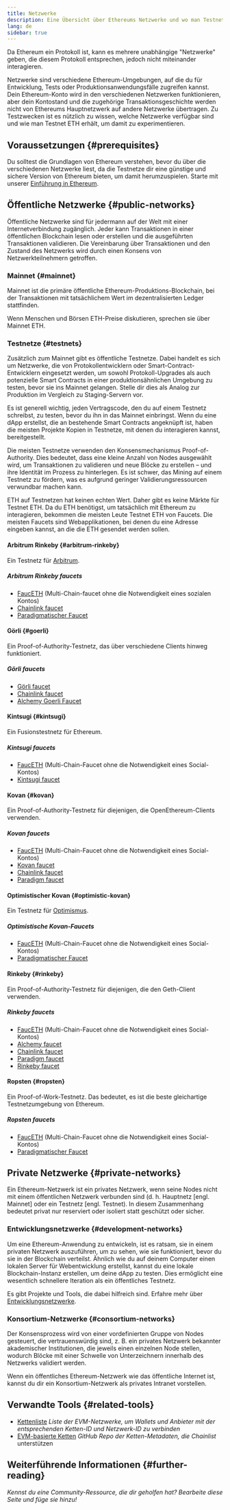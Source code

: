 ```yaml
---
title: Netzwerke
description: Eine Übersicht über Ethereums Netzwerke und wo man Testnet Ether (ETH) zum Testen neuer Anwendungen bekommt.
lang: de
sidebar: true
---
```


Da Ethereum ein Protokoll ist, kann es mehrere unabhängige "Netzwerke" geben, die diesem Protokoll entsprechen, jedoch nicht miteinander interagieren.

Netzwerke sind verschiedene Ethereum-Umgebungen, auf die du für Entwicklung, Tests oder Produktionsanwendungsfälle zugreifen kannst. Dein Ethereum-Konto wird in den verschiedenen Netzwerken funktionieren, aber dein Kontostand und die zugehörige Transaktionsgeschichte werden nicht von Ethereums Hauptnetzwerk auf andere Netzwerke übertragen. Zu Testzwecken ist es nützlich zu wissen, welche Netzwerke verfügbar sind und wie man Testnet ETH erhält, um damit zu experimentieren.

## Voraussetzungen {#prerequisites}

Du solltest die Grundlagen von Ethereum verstehen, bevor du über die verschiedenen Netzwerke liest, da die Testnetze dir eine günstige und sichere Version von Ethereum bieten, um damit herumzuspielen. Starte mit unserer [Einführung in Ethereum](/developers/docs/intro-to-ethereum/).

## Öffentliche Netzwerke {#public-networks}

Öffentliche Netzwerke sind für jedermann auf der Welt mit einer Internetverbindung zugänglich. Jeder kann Transaktionen in einer öffentlichen Blockchain lesen oder erstellen und die ausgeführten Transaktionen validieren. Die Vereinbarung über Transaktionen und den Zustand des Netzwerks wird durch einen Konsens von Netzwerkteilnehmern getroffen.

### Mainnet {#mainnet}

Mainnet ist die primäre öffentliche Ethereum-Produktions-Blockchain, bei der Transaktionen mit tatsächlichem Wert im dezentralisierten Ledger stattfinden.

Wenn Menschen und Börsen ETH-Preise diskutieren, sprechen sie über Mainnet ETH.

### Testnetze {#testnets}

Zusätzlich zum Mainnet gibt es öffentliche Testnetze. Dabei handelt es sich um Netzwerke, die von Protokollentwicklern oder Smart-Contract-Entwicklern eingesetzt werden, um sowohl Protokoll-Upgrades als auch potenzielle Smart Contracts in einer produktionsähnlichen Umgebung zu testen, bevor sie ins Mainnet gelangen. Stelle dir dies als Analog zur Produktion im Vergleich zu Staging-Servern vor.

Es ist generell wichtig, jeden Vertragscode, den du auf einem Testnetz schreibst, zu testen, bevor du ihn in das Mainnet einbringst. Wenn du eine dApp erstellst, die an bestehende Smart Contracts angeknüpft ist, haben die meisten Projekte Kopien in Testnetze, mit denen du interagieren kannst, bereitgestellt.

Die meisten Testnetze verwenden den Konsensmechanismus Proof-of-Authority. Dies bedeutet, dass eine kleine Anzahl von Nodes ausgewählt wird, um Transaktionen zu validieren und neue Blöcke zu erstellen – und ihre Identität im Prozess zu hinterlegen. Es ist schwer, das Mining auf einem Testnetz zu fördern, was es aufgrund geringer Validierungsressourcen verwundbar machen kann.

ETH auf Testnetzen hat keinen echten Wert. Daher gibt es keine Märkte für Testnet ETH. Da du ETH benötigst, um tatsächlich mit Ethereum zu interagieren, bekommen die meisten Leute Testnet ETH von Faucets. Die meisten Faucets sind Webapplikationen, bei denen du eine Adresse eingeben kannst, an die die ETH gesendet werden sollen.

#### Arbitrum Rinkeby {#arbitrum-rinkeby}

Ein Testnetz für [Arbitrum](https://arbitrum.io/).

##### Arbitrum Rinkeby faucets

- [FaucETH](https://fauceth.computing.org) (Multi-Chain-faucet ohne die Notwendigkeit eines sozialen Kontos)
- [Chainlink faucet](https://faucets.chain.link/)
- [Paradigmatischer Faucet](https://faucet.paradigm.xyz/)

#### Görli {#goerli}

Ein Proof-of-Authority-Testnetz, das über verschiedene Clients hinweg funktioniert.

##### Görli faucets

- [Görli faucet](https://faucet.goerli.mudit.blog/)
- [Chainlink faucet](https://faucets.chain.link/)
- [Alchemy Goerli Faucet](https://goerlifaucet.com/)

#### Kintsugi {#kintsugi}

Ein Fusionstestnetz für Ethereum.

##### Kintsugi faucets

- [FaucETH](https://fauceth.computing.org) (Multi-Chain-Faucet ohne die Notwendigkeit eines Social-Kontos)
- [Kintsugi faucet](https://faucet.kintsugi.themerge.dev/)

#### Kovan {#kovan}

Ein Proof-of-Authority-Testnetz für diejenigen, die OpenEthereum-Clients verwenden.

##### Kovan faucets

- [FaucETH](https://fauceth.computing.org) (Multi-Chain-Faucet ohne die Notwendigkeit eines Social-Kontos)
- [Kovan faucet](https://faucet.kovan.network/)
- [Chainlink faucet](https://faucets.chain.link/)
- [Paradigm faucet](https://faucet.paradigm.xyz/)

#### Optimistischer Kovan {#optimistic-kovan}

Ein Testnetz für [Optimismus](https://www.optimism.io/).

##### Optimistische Kovan-Faucets

- [FaucETH](https://fauceth.computing.org) (Multi-Chain-Faucet ohne die Notwendigkeit eines Social-Kontos)
- [Paradigmatischer Faucet](https://faucet.paradigm.xyz/)

#### Rinkeby {#rinkeby}

Ein Proof-of-Authority-Testnetz für diejenigen, die den Geth-Client verwenden.

##### Rinkeby faucets

- [FaucETH](https://fauceth.computing.org) (Multi-Chain-Faucet ohne die Notwendigkeit eines Social-Kontos)
- [Alchemy faucet](https://RinkebyFaucet.com)
- [Chainlink faucet](https://faucets.chain.link/)
- [Paradigm faucet](https://faucet.paradigm.xyz/)
- [Rinkeby faucet](https://faucet.rinkeby.io/)

#### Ropsten {#ropsten}

Ein Proof-of-Work-Testnetz. Das bedeutet, es ist die beste gleichartige Testnetzumgebung von Ethereum.

##### Ropsten faucets

- [FaucETH](https://fauceth.computing.org) (Multi-Chain-Faucet ohne die Notwendigkeit eines Social-Kontos)
- [Paradigmatischer Faucet](https://faucet.paradigm.xyz/)

## Private Netzwerke {#private-networks}

Ein Ethereum-Netzwerk ist ein privates Netzwerk, wenn seine Nodes nicht mit einem öffentlichen Netzwerk verbunden sind (d. h. Hauptnetz [engl. Mainnet] oder ein Testnetz [engl. Testnet). In diesem Zusammenhang bedeutet privat nur reserviert oder isoliert statt geschützt oder sicher.

### Entwicklungsnetzwerke {#development-networks}

Um eine Ethereum-Anwendung zu entwickeln, ist es ratsam, sie in einem privaten Netzwerk auszuführen, um zu sehen, wie sie funktioniert, bevor du sie in der Blockchain verteilst. Ähnlich wie du auf deinem Computer einen lokalen Server für Webentwicklung erstellst, kannst du eine lokale Blockchain-Instanz erstellen, um deine dApp zu testen. Dies ermöglicht eine wesentlich schnellere Iteration als ein öffentliches Testnetz.

Es gibt Projekte und Tools, die dabei hilfreich sind. Erfahre mehr über [Entwicklungsnetzwerke](/developers/docs/development-networks/).

### Konsortium-Netzwerke {#consortium-networks}

Der Konsensprozess wird von einer vordefinierten Gruppe von Nodes gesteuert, die vertrauenswürdig sind, z. B. ein privates Netzwerk bekannter akademischer Institutionen, die jeweils einen einzelnen Node stellen, wodurch Blöcke mit einer Schwelle von Unterzeichnern innerhalb des Netzwerks validiert werden.

Wenn ein öffentliches Ethereum-Netzwerk wie das öffentliche Internet ist, kannst du dir ein Konsortium-Netzwerk als privates Intranet vorstellen.

## Verwandte Tools {#related-tools}

- [Kettenliste](https://chainlist.org/) _Liste der EVM-Netzwerke, um Wallets und Anbieter mit der entsprechenden Ketten-ID und Netzwerk-ID zu verbinden_
- [EVM-basierte Ketten](https://github.com/ethereum-lists/chains) _GitHub Repo der Ketten-Metadaten, die Chainlist_ unterstützen

## Weiterführende Informationen {#further-reading}

_Kennst du eine Community-Ressource, die dir geholfen hat? Bearbeite diese Seite und füge sie hinzu!_
